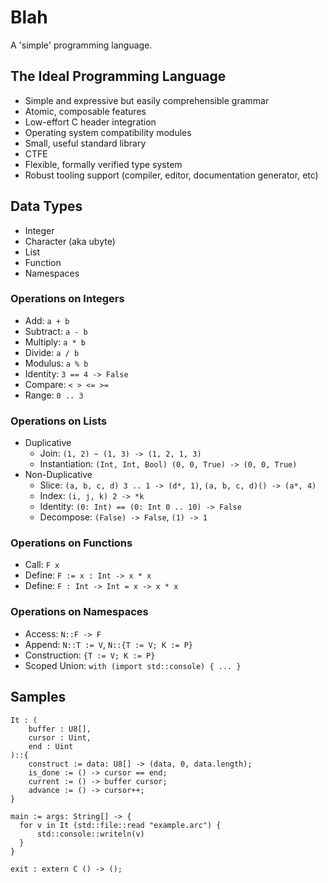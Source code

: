 # Blah

A 'simple' programming language.

## The Ideal Programming Language

* Simple and expressive but easily comprehensible grammar
* Atomic, composable features
* Low-effort C header integration
* Operating system compatibility modules
* Small, useful standard library
* CTFE
* Flexible, formally verified type system
* Robust tooling support (compiler, editor, documentation generator, etc)

## Data Types

* Integer
* Character (aka ubyte)
* List
* Function
* Namespaces

### Operations on Integers

* Add: `a + b`
* Subtract: `a - b`
* Multiply: `a * b`
* Divide: `a / b`
* Modulus: `a % b`
* Identity: `3 == 4 -> False`
* Compare: `< > <= >=`
* Range: `0 .. 3`

### Operations on Lists

* Duplicative
  * Join: `(1, 2) ~ (1, 3) -> (1, 2, 1, 3)`
  * Instantiation: `(Int, Int, Bool) (0, 0, True) -> (0, 0, True)`
* Non-Duplicative
  * Slice: `(a, b, c, d) 3 .. 1 -> (d*, 1)`, `(a, b, c, d)() -> (a*, 4)`
  * Index: `(i, j, k) 2 -> *k`
  * Identity: `(0: Int) == (0: Int 0 .. 10) -> False`
  * Decompose: `(False) -> False`, `(1) -> 1`

### Operations on Functions

* Call: `F x`
* Define: `F := x : Int -> x * x`
* Define: `F : Int -> Int = x -> x * x`

### Operations on Namespaces

* Access: `N::F -> F`
* Append: `N::T := V`, `N::{T := V; K := P}`
* Construction: `{T := V; K := P}`
* Scoped Union: `with (import std::console) { ... }`

## Samples

```arc
It : (
    buffer : U8[],
    cursor : Uint,
    end : Uint
)::{
    construct := data: U8[] -> (data, 0, data.length);
    is_done := () -> cursor == end;
    current := () -> buffer cursor;
    advance := () -> cursor++;
}

main := args: String[] -> {
  for v in It (std::file::read "example.arc") {
      std::console::writeln(v)
  }
}
```

```arc
exit : extern C () -> ();
```
